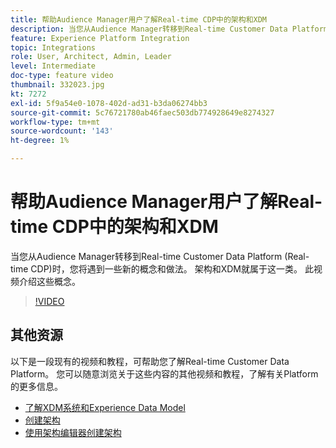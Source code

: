 ```yaml
---
title: 帮助Audience Manager用户了解Real-time CDP中的架构和XDM
description: 当您从Audience Manager转移到Real-time Customer Data Platform (Real-time CDP)时，您将遇到一些新的概念和做法。 架构和XDM就属于这一类。 此视频介绍这些概念。
feature: Experience Platform Integration
topic: Integrations
role: User, Architect, Admin, Leader
level: Intermediate
doc-type: feature video
thumbnail: 332023.jpg
kt: 7272
exl-id: 5f9a54e0-1078-402d-ad31-b3da06274bb3
source-git-commit: 5c76721780ab46faec503db774928649e8274327
workflow-type: tm+mt
source-wordcount: '143'
ht-degree: 1%

---
```


# 帮助Audience Manager用户了解Real-time CDP中的架构和XDM

当您从Audience Manager转移到Real-time Customer Data Platform (Real-time CDP)时，您将遇到一些新的概念和做法。 架构和XDM就属于这一类。 此视频介绍这些概念。

>[!VIDEO](https://video.tv.adobe.com/v/3410352/?quality=12&learn=on&captions=chi_hans)

## 其他资源

以下是一段现有的视频和教程，可帮助您了解Real-time Customer Data Platform。 您可以随意浏览关于这些内容的其他视频和教程，了解有关Platform的更多信息。

* [了解XDM系统和Experience Data Model](https://experienceleague.adobe.com/docs/platform-learn/tutorials/schemas/understanding-the-xdm-system-and-experience-data-model.html?lang=zh-Hans)
* [创建架构](https://experienceleague.adobe.com/docs/platform-learn/tutorials/schemas/create-your-first-schema-with-out-of-the-box-components.html?lang=zh-Hans)
* [使用架构编辑器创建架构](https://experienceleague.adobe.com/docs/experience-platform/xdm/tutorials/create-schema-ui.html?lang=zh-Hans#getting-started)
